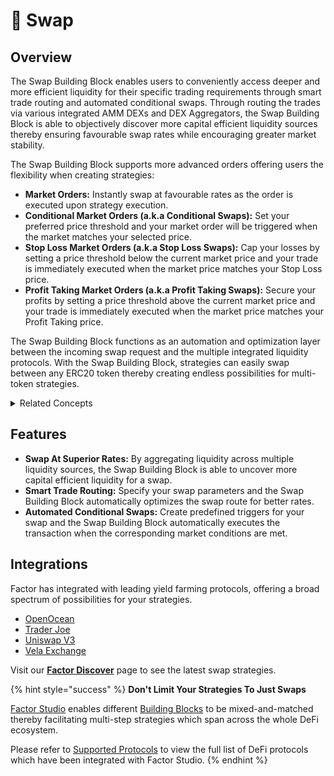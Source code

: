 # 🔀 Swap

## Overview

The Swap Building Block enables users to conveniently access deeper and more efficient liquidity for their specific trading requirements through smart trade routing and automated conditional swaps. Through routing the trades via various integrated AMM DEXs and DEX Aggregators, the Swap Building Block is able to objectively discover more capital efficient liquidity sources thereby ensuring favourable swap rates while encouraging greater market stability.

The Swap Building Block supports more advanced orders offering users the flexibility when creating strategies:

* **Market Orders:** Instantly swap at favourable rates as the order is executed upon strategy execution.
* **Conditional Market Orders (a.k.a Conditional Swaps):** Set your preferred price threshold and your market order will be triggered when the market matches your selected price.
* **Stop Loss Market Orders (a.k.a Stop Loss Swaps):** Cap your losses by setting a price threshold below the current market price and your trade is immediately executed when the market price matches your Stop Loss price.
* **Profit Taking Market Orders (a.k.a Profit Taking Swaps):** Secure your profits by setting a price threshold above the current market price and your trade is immediately executed when the market price matches your Profit Taking price.

The Swap Building Block functions as an automation and optimization layer between the incoming swap request and the multiple integrated liquidity protocols. With the Swap Building Block, strategies can easily swap between any ERC20 token thereby creating endless possibilities for multi-token strategies.

<details>

<summary>Related Concepts</summary>

* [Market Orders](concepts/market-orders.md)
* [DEX Aggregators](concepts/dex-aggregators.md)

</details>

## Features

* **Swap At Superior Rates:** By aggregating liquidity across multiple liquidity sources, the Swap Building Block is able to uncover more capital efficient liquidity for a swap.
* **Smart Trade Routing:** Specify your swap parameters and the Swap Building Block automatically optimizes the swap route for better rates.
* **Automated Conditional Swaps:** Create predefined triggers for your swap and the Swap Building Block automatically executes the transaction when the corresponding market conditions are met.

## Integrations

Factor has integrated with leading yield farming protocols, offering a broad spectrum of possibilities for your strategies.

* [OpenOcean](https://openocean.finance/)
* [Trader Joe](https://www.traderjoexyz.com/)
* [Uniswap V3](https://uniswap.org/)
* [Vela Exchange](https://www.vela.exchange/)

Visit our [**Factor Discover**](https://app.factor.fi/discover) page to see the latest swap strategies.

{% hint style="success" %}
**Don't Limit Your Strategies To Just Swaps**

[Factor Studio](../../factor-studio/factor-studio.md) enables different [Building Blocks](../factor-building-blocks.md) to be mixed-and-matched thereby facilitating multi-step strategies which span across the whole DeFi ecosystem.

Please refer to [Supported Protocols](../../getting-started/supported-protocols.md) to view the full list of DeFi protocols which have been integrated with Factor Studio.
{% endhint %}
